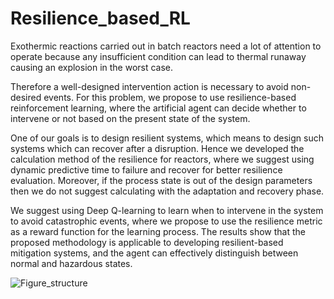 # Resilience_based_RL

Exothermic reactions carried out in batch reactors need a lot of attention to operate because any insufficient condition can lead to thermal runaway causing an explosion in the worst case.

Therefore a well-designed intervention action is necessary to avoid non-desired events. For this problem, we propose to use resilience-based reinforcement learning, where the artificial agent can decide whether to intervene or not based on the present state of the system.

One of our goals is to design resilient systems, which means to design such systems which can recover after a disruption. Hence we developed the calculation method of the resilience for reactors, where we suggest using dynamic predictive time to failure and recover for better resilience evaluation. Moreover, if the process state is out of the design parameters then we do not suggest calculating with the adaptation and recovery phase.

We suggest using Deep Q-learning to learn when to intervene in the system to avoid catastrophic events, where we propose to use the resilience metric as a reward function for the learning process.
The results show that the proposed methodology is applicable to developing resilient-based mitigation systems, and the agent can effectively distinguish between normal and hazardous states.

![Figure_structure](https://github.com/AgentKummer/Resilience_based_RL/assets/131676644/ecbbe139-0116-4774-aa77-baf2ca93c98d)
